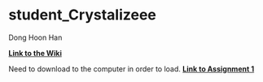 # student_Crystalizeee
Dong Hoon Han

[**Link to the Wiki**](https://github.com/bcb420-2020/student_Crystalizeee-/wiki)<br>

Need to download to the computer in order to load.
[**Link to Assignment 1**](https://github.com/bcb420-2020/student_Crystalizeee-/blob/master/Assignment_1_Data_Pre_Processing.html)<br>


